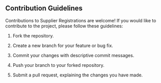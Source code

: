## Contribution Guidelines

Contributions to Supplier Registrations are welcome! If you would like to contribute to the project, please follow these guidelines:

1. Fork the repository.

2. Create a new branch for your feature or bug fix.

3. Commit your changes with descriptive commit messages.

4. Push your branch to your forked repository.

5. Submit a pull request, explaining the changes you have made.
